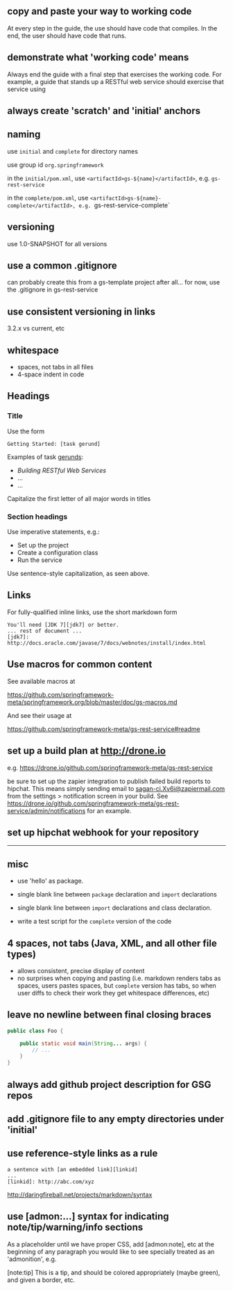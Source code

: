 ## copy and paste your way to working code
At every step in the guide, the use should have code that compiles. In the end, the user should have code that runs.

## demonstrate what 'working code' means
Always end the guide with a final step that exercises the working code. For example, a guide that stands up a RESTful web service should exercise that service using 

## always create 'scratch' and 'initial' anchors

## naming

use `initial` and `complete` for directory names

use group id `org.springframework`

in the `initial/pom.xml`, use `<artifactId>gs-${name}</artifactId>`, e.g. `gs-rest-service`

in the `complete/pom.xml`, use `<artifactId>gs-${name}-complete</artifactId>, e.g. `gs-rest-service-complete`

## versioning

use 1.0-SNAPSHOT for all versions

## use a common .gitignore

can probably create this from a gs-template project after all...
for now, use the .gitignore in gs-rest-service

## use consistent versioning in links

3.2.x vs current, etc

## whitespace

- spaces, not tabs in all files
- 4-space indent in code

## Headings

### Title

Use the form

    Getting Started: [task gerund]

Examples of task [gerunds](http://en.wikipedia.org/wiki/Gerund):

 - _Building RESTful Web Services_
 - ...
 - ...


Capitalize the first letter of all major words in titles


### Section headings

Use imperative statements, e.g.:

 - Set up the project
 - Create a configuration class
 - Run the service

Use sentence-style capitalization, as seen above.

## Links

For fully-qualified inline links, use the short markdown form

    You'll need [JDK 7][jdk7] or better.
    ... rest of document ...
    [jdk7]: http://docs.oracle.com/javase/7/docs/webnotes/install/index.html


## Use macros for common content

See available macros at 

https://github.com/springframework-meta/springframework.org/blob/master/doc/gs-macros.md

And see their usage at

https://github.com/springframework-meta/gs-rest-service#readme


## set up a build plan at http://drone.io

e.g. https://drone.io/github.com/springframework-meta/gs-rest-service

be sure to set up the zapier integration to publish failed build reports to hipchat. This means simply sending email to sagan-ci.Xv6i@zapiermail.com from the settings > notification screen in your build. See https://drone.io/github.com/springframework-meta/gs-rest-service/admin/notifications for an example.


## set up hipchat webhook for your repository

----

## misc

- use 'hello' as package.
- single blank line between `package` declaration and `import` declarations
- single blank line between `import` declarations and class declaration.


- write a test script for the `complete` version of the code


## 4 spaces, not tabs (Java, XML, and all other file types)

- allows consistent, precise display of content
- no surprises when copying and pasting (i.e. markdown renders tabs as spaces, users pastes spaces, but `complete` version has tabs, so when user diffs to check their work they get whitespace differences, etc)


## leave no newline between final closing braces

```java
public class Foo {

    public static void main(String... args) {
        // ...
    }
}
```


## always add github project description for GSG repos


## add .gitignore file to any empty directories under 'initial'


## use reference-style links as a rule

    a sentence with [an embedded link][linkid]
    ...
    [linkid]: http://abc.com/xyz

http://daringfireball.net/projects/markdown/syntax


## use [admon:...] syntax for indicating note/tip/warning/info sections

As a placeholder until we have proper CSS, add [admon:note], etc at the beginning of any paragraph you would like to see specially treated as an 'admonition', e.g.

[note:tip] This is a tip, and should be colored appropriately (maybe green), and given a border, etc.
